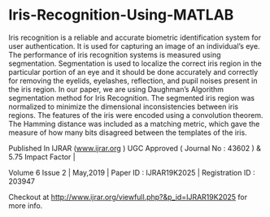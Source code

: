 # Iris-Recognition-Using-MATLAB
Iris recognition is a reliable and accurate biometric identification system for user authentication. It is used for capturing an image of an individual’s eye. The performance of iris recognition systems is measured using segmentation. Segmentation is used to localize the correct iris region in the particular portion of an eye and it should be done accurately and correctly for removing the eyelids, eyelashes, reflection, and pupil noises present in the iris region. In our paper, we are using Daughman’s Algorithm segmentation method for Iris Recognition.
The segmented iris region was normalized to minimize the dimensional inconsistencies between iris regions. The features of the iris were encoded using a convolution theorem. The Hamming distance was included as a matching metric, which gave the measure of how many bits disagreed between the templates of the iris.

Published In IJRAR (www.ijrar.org ) UGC Approved ( Journal No : 43602 ) & 5.75 Impact Factor | 

Volume 6 Issue 2 | May,2019 | Paper ID : IJRAR19K2025 | Registration ID : 203947

Checkout at http://www.ijrar.org/viewfull.php?&p_id=IJRAR19K2025 for more info.
